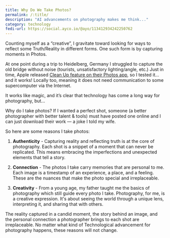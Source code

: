 ```yaml
---
title: Why Do We Take Photos?
permalink: /:title/
description: "AI advancements on photography makes me think..."
category: technology
fedi-url: https://social.ayco.io/@ayo/113412934242250762
---
```


Counting myself as a “creative”, I gravitate toward looking for ways to reflect some Truth/Reality in different forms. One such form is by capturing moments in Photos.

At one point during a trip to Heidelberg, Germany I struggled to capture the old bridge without noise (tourists, unsatisfactory lighting/angle, etc.) Just in time, Apple released [Clean Up feature on their Photos app](https://cozy.pub/?url=https://appleinsider.com/inside/ios-18/tips/how-to-use-clean-up-in-ios-181-photos-to-remove-distractions), so I tested it... and it works! Locally too, meaning it does not need communication to some supercomputer via the Internet. 

It works like magic, and it’s clear that technology has come a long way for photography, but...

Why do I take photos? If I wanted a perfect shot, someone (a better photographer with better talent & tools) must have posted one online and I can just download their work — a joke I told my wife. 

So here are some reasons I take photos:
1. **Authenticity** - Capturing reality and reflecting truth is at the core of photography. Each shot is a snippet of a moment that can never be replicated. This means embracing the imperfections and unexpected elements that tell a story.

2. **Connection** - The photos I take carry memories that are personal to me. Each image is a timestamp of an experience, a place, and a feeling. These are the nuances that make the photo special and irreplaceable.

3. **Creativity** - From a young age, my father taught me the basics of photography which still guide every photo I take. Photography, for me, is a creative expression. It's about seeing the world through a unique lens, interpreting it, and sharing that with others.

The reality captured in a candid moment, the story behind an image, and the personal connection a photographer brings to each shot are irreplaceable. No matter what kind of Technological advancement for photography happens, these reasons will not change. 

